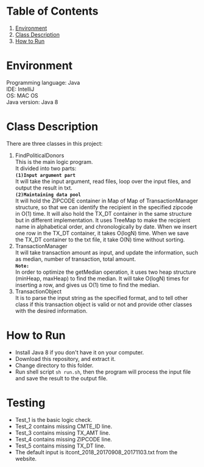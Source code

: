 # Table of Contents
1. [Environment](README.md#environment)
2. [Class Description](README.md#class-description)
3. [How to Run](README.md#how-to-run)

# Environment
Programming language: Java<br>
IDE: IntelliJ<br>
OS: MAC OS<br>
Java version: Java 8

# Class Description
There are three classes in this project:
1. FindPoliticalDonors  
 This is the main logic program.  
 It divided into two parts:  
 **`(1)Input argument part`**  
 It will take the input argument, read files, loop over the input files, and output the result in txt.  
 **`(2)Maintaining data pool`**  
 It will hold the ZIPCODE container in Map of Map of TransactionManager structure, so that we can identify the recipient in the specified zipcode in O(1) time. It will also hold the TX_DT container in the same structure but in different implementation. It uses TreeMap to make the recipient name in alphabetical order, and chronologically by date. When we insert one row in the TX_DT container, it takes O(logN) time. When we save the TX_DT container to the txt file, it take O(N) time without sorting.  
2. TransactionManager   
 It will take transaction amount as input, and update the information, such as median, number of transaction, total amount.  
 **`Note:`**  
 In order to optimize the getMedian operation, it uses two heap structure (minHeap, maxHeap) to find the median. It will take O(logN) times for inserting a row, and gives us O(1) time to find the median.  
3. TransactionObject  
 It is to parse the input string as the specified format, and to tell other class if this transaction object is valid or not and provide other classes with the desired information.

# How to Run
* Install Java 8 if you don't have it on your computer.
* Download this repository, and extract it.
* Change directory to this folder.
* Run shell script `sh run.sh`, then the program will process the input file and save the result to the output file.
 
# Testing
* Test_1 is the basic logic check.
* Test_2 contains missing CMTE_ID line.
* Test_3 contains missing TX_AMT line.
* Test_4 contains missing ZIPCODE line.
* Test_5 contains missing TX_DT line.
* The default input is itcont_2018_20170908_20171103.txt from the website.